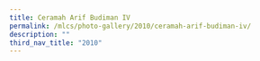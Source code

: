 ```yaml
---
title: Ceramah Arif Budiman IV
permalink: /mlcs/photo-gallery/2010/ceramah-arif-budiman-iv/
description: ""
third_nav_title: "2010"
---
```


